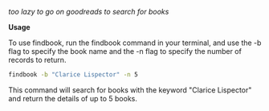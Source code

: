 

*too lazy to go on goodreads to search for books*

**Usage**

To use findbook, run the findbook command in your terminal, and use the -b flag to specify the book name and the -n flag to specify the number of records to return.

```bash
findbook -b "Clarice Lispector" -n 5
```

This command will search for books with the keyword "Clarice Lispector" and return the details of up to 5 books.
